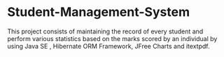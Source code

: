 # Student-Management-System

This project consists of maintaining the record of every student and perform various statistics based on the marks scored by an individual by using Java SE , Hibernate ORM Framework, JFree Charts and  itextpdf.
